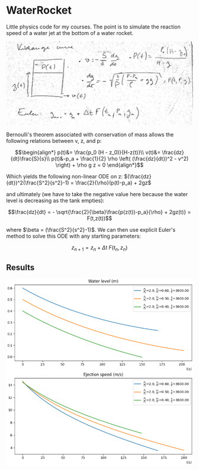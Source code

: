 # WaterRocket

Little physics code for my courses. The point is to simulate the reaction speed of a water jet at the bottom of a water rocket.  

![equation](rocket.jpg)

Bernoulli's theorem associated with conservation of mass allows the following relations between v, z, and p:

$$\begin{align*}
p(t)&= \frac{p_0 (H - z_0)}{H-z(t)}\\
v(t)&= \frac{dz}{dt}\frac{S}{s}\\
p(t)&-p_a + \frac{1}{2} \rho \left( (\frac{dz}{dt})^2 - v^2) \right) + \rho g z = 0
\end{align*}$$

Which yields the following non-linear ODE on z: $(\frac{dz}{dt})^2(\frac{S^2}{s^2}-1) = \frac{2}{\rho}(p(t)-p_a) + 2gz$

and ultimately (we have to take the negative value here because the water level is decreasing as the tank empties):

$$\frac{dz}{dt} = - \sqrt{\frac{2}{\beta}\frac{p(z(t))-p_a}{\rho} + 2gz(t)} = F(t,z(t))$$  

where $\beta = (\frac{S^2}{s^2}-1)$. We can then use explicit Euler's method to solve this ODE with any starting parameters:

$$z_{n+1}=z_n + \Delta t \ F(t_n, z_n)$$

## Results

![water_level](water_level.png)